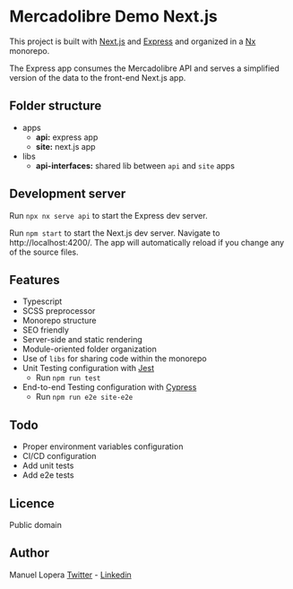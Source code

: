 

# Mercadolibre Demo Next.js

This project is built with [Next.js](https://nextjs.org) and [Express](https://expressjs.com) and organized in a [Nx](https://nx.dev) monorepo.

The Express app consumes the Mercadolibre API and serves a simplified version of the data to the front-end Next.js app.

## Folder structure

- apps
  - **api:** express app
  - **site:** next.js app
- libs
  - **api-interfaces:** shared lib between `api` and `site` apps

## Development server

Run `npx nx serve api` to start the Express dev server.

Run `npm start` to start the Next.js dev server. Navigate to http://localhost:4200/. The app will automatically reload if you change any of the source files.


## Features

- Typescript
- SCSS preprocessor
- Monorepo structure
- SEO friendly
- Server-side and static rendering
- Module-oriented folder organization
- Use of `libs` for sharing code within the monorepo
- Unit Testing configuration with [Jest](https://jestjs.io)
  - Run `npm run test`
- End-to-end Testing configuration with [Cypress](https://www.cypress.io)
  - Run `npm run e2e site-e2e`

## Todo

- Proper environment variables configuration
- CI/CD configuration
- Add unit tests
- Add e2e tests

## Licence

Public domain

## Author

Manuel Lopera
[Twitter](https://twitter.com/LoperaManuel) - [Linkedin](https://www.linkedin.com/in/manuellopera)
